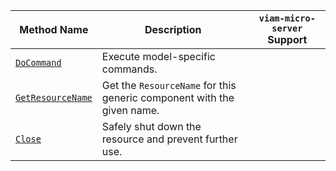 <!-- prettier-ignore -->
| Method Name | Description | `viam-micro-server` Support |
| ----------- | ----------- | --------------------------- |
| [`DoCommand`](/dev/reference/apis/components/generic/#docommand) | Execute model-specific commands. | <p class="center-text"><i class="fas fa-check" title="yes"></i></p> |
| [`GetResourceName`](/dev/reference/apis/components/generic/#getresourcename) | Get the `ResourceName` for this generic component with the given name. | <p class="center-text"><i class="fas fa-times" title="no"></i></p> |
| [`Close`](/dev/reference/apis/components/generic/#close) | Safely shut down the resource and prevent further use. | <p class="center-text"><i class="fas fa-times" title="no"></i></p> |
